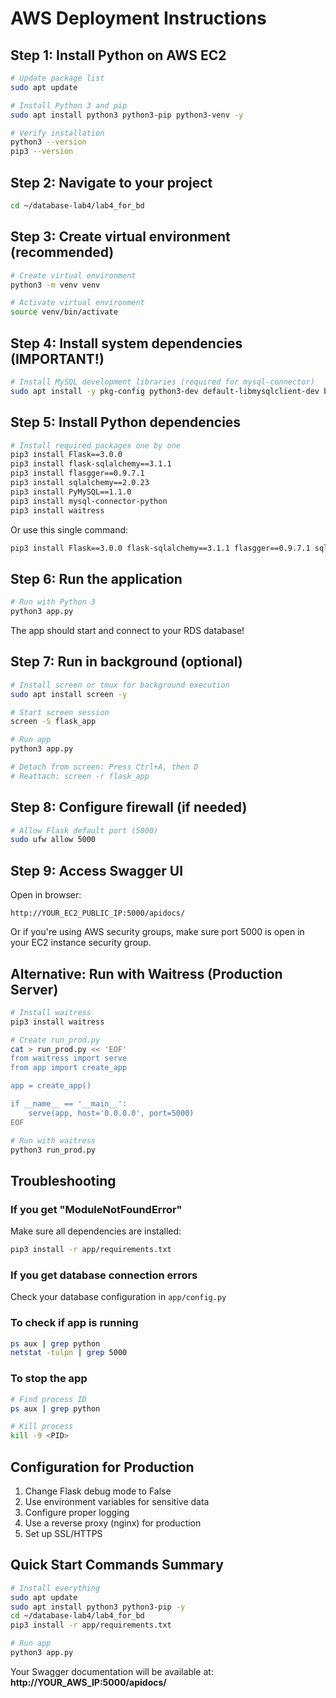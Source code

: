 # AWS Deployment Instructions

## Step 1: Install Python on AWS EC2

```bash
# Update package list
sudo apt update

# Install Python 3 and pip
sudo apt install python3 python3-pip python3-venv -y

# Verify installation
python3 --version
pip3 --version
```

## Step 2: Navigate to your project

```bash
cd ~/database-lab4/lab4_for_bd
```

## Step 3: Create virtual environment (recommended)

```bash
# Create virtual environment
python3 -m venv venv

# Activate virtual environment
source venv/bin/activate
```

## Step 4: Install system dependencies (IMPORTANT!)

```bash
# Install MySQL development libraries (required for mysql-connector)
sudo apt install -y pkg-config python3-dev default-libmysqlclient-dev build-essential
```

## Step 5: Install Python dependencies

```bash
# Install required packages one by one
pip3 install Flask==3.0.0
pip3 install flask-sqlalchemy==3.1.1
pip3 install flasgger==0.9.7.1
pip3 install sqlalchemy==2.0.23
pip3 install PyMySQL==1.1.0
pip3 install mysql-connector-python
pip3 install waitress
```

Or use this single command:

```bash
pip3 install Flask==3.0.0 flask-sqlalchemy==3.1.1 flasgger==0.9.7.1 sqlalchemy==2.0.23 PyMySQL==1.1.0 mysql-connector-python waitress
```

## Step 6: Run the application

```bash
# Run with Python 3
python3 app.py
```

The app should start and connect to your RDS database!

## Step 7: Run in background (optional)

```bash
# Install screen or tmux for background execution
sudo apt install screen -y

# Start screen session
screen -S flask_app

# Run app
python3 app.py

# Detach from screen: Press Ctrl+A, then D
# Reattach: screen -r flask_app
```

## Step 8: Configure firewall (if needed)

```bash
# Allow Flask default port (5000)
sudo ufw allow 5000
```

## Step 9: Access Swagger UI

Open in browser:
```
http://YOUR_EC2_PUBLIC_IP:5000/apidocs/
```

Or if you're using AWS security groups, make sure port 5000 is open in your EC2 instance security group.

## Alternative: Run with Waitress (Production Server)

```bash
# Install waitress
pip3 install waitress

# Create run_prod.py
cat > run_prod.py << 'EOF'
from waitress import serve
from app import create_app

app = create_app()

if __name__ == '__main__':
    serve(app, host='0.0.0.0', port=5000)
EOF

# Run with waitress
python3 run_prod.py
```

## Troubleshooting

### If you get "ModuleNotFoundError"
Make sure all dependencies are installed:
```bash
pip3 install -r app/requirements.txt
```

### If you get database connection errors
Check your database configuration in `app/config.py`

### To check if app is running
```bash
ps aux | grep python
netstat -tulpn | grep 5000
```

### To stop the app
```bash
# Find process ID
ps aux | grep python

# Kill process
kill -9 <PID>
```

## Configuration for Production

1. Change Flask debug mode to False
2. Use environment variables for sensitive data
3. Configure proper logging
4. Use a reverse proxy (nginx) for production
5. Set up SSL/HTTPS

## Quick Start Commands Summary

```bash
# Install everything
sudo apt update
sudo apt install python3 python3-pip -y
cd ~/database-lab4/lab4_for_bd
pip3 install -r app/requirements.txt

# Run app
python3 app.py
```

Your Swagger documentation will be available at:
**http://YOUR_AWS_IP:5000/apidocs/**
